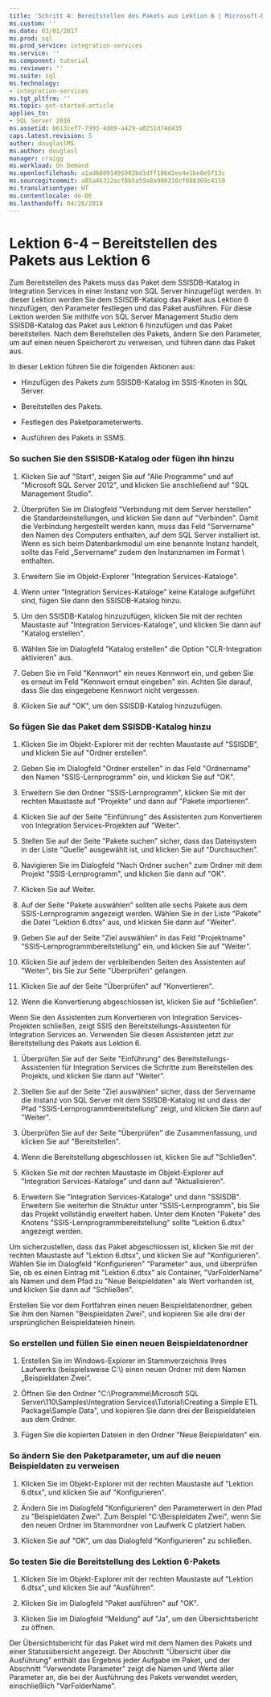 ```yaml
---
title: 'Schritt 4: Bereitstellen des Pakets aus Lektion 6 | Microsoft-Dokumentation'
ms.custom: ''
ms.date: 03/01/2017
ms.prod: sql
ms.prod_service: integration-services
ms.service: ''
ms.component: tutorial
ms.reviewer: ''
ms.suite: sql
ms.technology:
- integration-services
ms.tgt_pltfrm: ''
ms.topic: get-started-article
applies_to:
- SQL Server 2016
ms.assetid: b613cef7-7993-4d89-a429-a8251d74d435
caps.latest.revision: 5
author: douglaslMS
ms.author: douglasl
manager: craigg
ms.workload: On Demand
ms.openlocfilehash: a1ad68091495902bd1dff186d2ee4e1be0e5f13c
ms.sourcegitcommit: a85a46312acf8b5a59a8a900310cf088369c4150
ms.translationtype: HT
ms.contentlocale: de-DE
ms.lasthandoff: 04/26/2018
---
```

# <a name="lesson-6-4---deploying-the-lesson-6-package"></a>Lektion 6-4 – Bereitstellen des Pakets aus Lektion 6
Zum Bereitstellen des Pakets muss das Paket dem SSISDB-Katalog in Integration Services in einer Instanz von SQL Server hinzugefügt werden. In dieser Lektion werden Sie dem SSISDB-Katalog das Paket aus Lektion 6 hinzufügen, den Parameter festlegen und das Paket ausführen. Für diese Lektion werden Sie mithilfe von SQL Server Management Studio dem SSISDB-Katalog das Paket aus Lektion 6 hinzufügen und das Paket bereitstellen. Nach dem Bereitstellen des Pakets, ändern Sie den Parameter, um auf einen neuen Speicherort zu verweisen, und führen dann das Paket aus.  
  
In dieser Lektion führen Sie die folgenden Aktionen aus:  
  
-   Hinzufügen des Pakets zum SSISDB-Katalog im SSIS-Knoten in SQL Server.  
  
-   Bereitstellen des Pakets.  
  
-   Festlegen des Paketparameterwerts.  
  
-   Ausführen des Pakets in SSMS.  
  
### <a name="to-locate-or-add-the-ssisdb-catalog"></a>So suchen Sie den SSISDB-Katalog oder fügen ihn hinzu  
  
1.  Klicken Sie auf "Start", zeigen Sie auf "Alle Programme" und auf "Microsoft SQL Server 2012", und klicken Sie anschließend auf "SQL Management Studio".  
  
2.  Überprüfen Sie im Dialogfeld "Verbindung mit dem Server herstellen" die Standardeinstellungen, und klicken Sie dann auf "Verbinden". Damit die Verbindung hergestellt werden kann, muss das Feld "Servername" den Namen des Computers enthalten, auf dem SQL Server installiert ist. Wenn es sich beim Datenbankmodul um eine benannte Instanz handelt, sollte das Feld „Servername“ zudem den Instanznamen im Format <Computername>\\<Instanzname> enthalten.  
  
3.  Erweitern Sie im Objekt-Explorer "Integration Services-Kataloge".  
  
4.  Wenn unter "Integration Services-Kataloge" keine Kataloge aufgeführt sind, fügen Sie dann den SSISDB-Katalog hinzu.  
  
5.  Um den SSISDB-Katalog hinzuzufügen, klicken Sie mit der rechten Maustaste auf "Integration Services-Kataloge", und klicken Sie dann auf "Katalog erstellen".  
  
6.  Wählen Sie im Dialogfeld "Katalog erstellen" die Option "CLR-Integration aktivieren" aus.  
  
7.  Geben Sie im Feld "Kennwort" ein neues Kennwort ein, und geben Sie es erneut im Feld "Kennwort erneut eingeben" ein. Achten Sie darauf, dass Sie das eingegebene Kennwort nicht vergessen.  
  
8.  Klicken Sie auf "OK", um den SSISDB-Katalog hinzuzufügen.  
  
### <a name="to-add-the-package-to-the-ssisdb-catalog"></a>So fügen Sie das Paket dem SSISDB-Katalog hinzu  
  
1.  Klicken Sie im Objekt-Explorer mit der rechten Maustaste auf "SSISDB", und klicken Sie auf "Ordner erstellen".  
  
2.  Geben Sie im Dialogfeld "Ordner erstellen" in das Feld "Ordnername" den Namen "SSIS-Lernprogramm" ein, und klicken Sie auf "OK".  
  
3.  Erweitern Sie den Ordner "SSIS-Lernprogramm", klicken Sie mit der rechten Maustaste auf "Projekte" und dann auf "Pakete importieren".  
  
4.  Klicken Sie auf der Seite "Einführung" des Assistenten zum Konvertieren von Integration Services-Projekten auf "Weiter".  
  
5.  Stellen Sie auf der Seite "Pakete suchen" sicher, dass das Dateisystem in der Liste "Quelle" ausgewählt ist, und klicken Sie auf "Durchsuchen".  
  
6.  Navigieren Sie im Dialogfeld "Nach Ordner suchen" zum Ordner mit dem Projekt "SSIS-Lernprogramm", und klicken Sie dann auf "OK".  
  
7.  Klicken Sie auf Weiter.  
  
8.  Auf der Seite "Pakete auswählen" sollten alle sechs Pakete aus dem SSIS-Lernprogramm angezeigt werden. Wählen Sie in der Liste "Pakete" die Datei "Lektion 6.dtsx" aus, und klicken Sie dann auf "Weiter".  
  
9. Geben Sie auf der Seite "Ziel auswählen" in das Feld "Projektname" "SSIS-Lernprogrammbereitstellung" ein, und klicken Sie auf "Weiter".  
  
10. Klicken Sie auf jedem der verbleibenden Seiten des Assistenten auf "Weiter", bis Sie zur Seite "Überprüfen" gelangen.  
  
11. Klicken Sie auf der Seite "Überprüfen" auf "Konvertieren".  
  
12. Wenn die Konvertierung abgeschlossen ist, klicken Sie auf "Schließen".  
  
Wenn Sie den Assistenten zum Konvertieren von Integration Services-Projekten schließen, zeigt SSIS den Bereitstellungs-Assistenten für Integration Services an. Verwenden Sie diesen Assistenten jetzt zur Bereitstellung des Pakets aus Lektion 6.  
  
1.  Überprüfen Sie auf der Seite "Einführung" des Bereitstellungs-Assistenten für Integration Services die Schritte zum Bereitstellen des Projekts, und klicken Sie dann auf "Weiter".  
  
2.  Stellen Sie auf der Seite "Ziel auswählen" sicher, dass der Servername die Instanz von SQL Server mit dem SSISDB-Katalog ist und dass der Pfad "SSIS-Lernprogrammbereitstellung" zeigt, und klicken Sie dann auf "Weiter".  
  
3.  Überprüfen Sie auf der Seite "Überprüfen" die Zusammenfassung, und klicken Sie auf "Bereitstellen".  
  
4.  Wenn die Bereitstellung abgeschlossen ist, klicken Sie auf "Schließen".  
  
5.  Klicken Sie mit der rechten Maustaste im Objekt-Explorer auf "Integration Services-Kataloge" und dann auf "Aktualisieren".  
  
6.  Erweitern Sie "Integration Services-Kataloge" und dann "SSISDB". Erweitern Sie weiterhin die Struktur unter "SSIS-Lernprogramm", bis Sie das Projekt vollständig erweitert haben. Unter dem Knoten "Pakete" des Knotens "SSIS-Lernprogrammbereitstellung" sollte "Lektion 6.dtsx" angezeigt werden.  
  
Um sicherzustellen, dass das Paket abgeschlossen ist, klicken Sie mit der rechten Maustaste auf "Lektion 6.dtsx", und klicken Sie auf "Konfigurieren". Wählen Sie im Dialogfeld "Konfigurieren" "Parameter" aus, und überprüfen Sie, ob es einen Eintrag mit "Lektion 6.dtsx" als Container, "VarFolderName" als Namen und dem Pfad zu "Neue Beispieldaten" als Wert vorhanden ist, und klicken Sie dann auf "Schließen".  
  
Erstellen Sie vor dem Fortfahren einen neuen Beispieldatenordner, geben Sie ihm den Namen "Beispieldaten Zwei", und kopieren Sie alle drei der ursprünglichen Beispieldateien hinein.  
  
### <a name="to-create-and-populate-a-new-sample-data-folder"></a>So erstellen und füllen Sie einen neuen Beispieldatenordner  
  
1.  Erstellen Sie im Windows-Explorer im Stammverzeichnis Ihres Laufwerks (beispielsweise C:\\) einen neuen Ordner mit dem Namen „Beispieldaten Zwei“.  
  
2.  Öffnen Sie den Ordner "C:\Programme\Microsoft SQL Server\110\Samples\Integration Services\Tutorial\Creating a Simple ETL Package\Sample Data", und kopieren Sie dann drei der Beispieldateien aus dem Ordner.  
  
3.  Fügen Sie die kopierten Dateien in den Ordner "Neue Beispieldaten" ein.  
  
### <a name="to-change-the-package-parameter-to-point-to-the-new-sample-data"></a>So ändern Sie den Paketparameter, um auf die neuen Beispieldaten zu verweisen  
  
1.  Klicken Sie im Objekt-Explorer mit der rechten Maustaste auf "Lektion 6.dtsx", und klicken Sie auf "Konfigurieren".  
  
2.  Ändern Sie im Dialogfeld "Konfigurieren" den Parameterwert in den Pfad zu "Beispieldaten Zwei". Zum Beispiel "C:\Beispieldaten Zwei", wenn Sie den neuen Ordner im Stammordner von Laufwerk C platziert haben.  
  
3.  Klicken Sie auf "OK", um das Dialogfeld "Konfigurieren" zu schließen.  
  
### <a name="to-test-the-lesson-6-package-deployment"></a>So testen Sie die Bereitstellung des Lektion 6-Pakets  
  
1.  Klicken Sie im Objekt-Explorer mit der rechten Maustaste auf "Lektion 6.dtsx", und klicken Sie auf "Ausführen".  
  
2.  Klicken Sie im Dialogfeld "Paket ausführen" auf "OK".  
  
3.  Klicken Sie im Dialogfeld "Meldung" auf "Ja", um den Übersichtsbericht zu öffnen.  
  
Der Übersichtsbericht für das Paket wird mit dem Namen des Pakets und einer Statusübersicht angezeigt. Der Abschnitt "Übersicht über die Ausführung" enthält das Ergebnis jeder Aufgabe im Paket, und der Abschnitt "Verwendete Parameter" zeigt die Namen und Werte aller Parameter an, die bei der Ausführung des Pakets verwendet werden, einschließlich "VarFolderName".  
  
  
  
